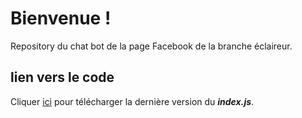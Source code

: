 # Bienvenue !

Repository du chat bot de la page Facebook de la branche éclaireur.

## lien vers le code
Cliquer <a href="https://sufbot.github.io/mybot/index.js" download>ici</a> pour télécharger la dernière version du **_index.js_**.
